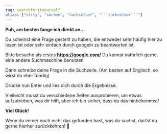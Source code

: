 ```yaml
---
tag: searchforityourself
alias: ["sfity", "suchen", "suchselber", "```suchselber```"]
---
```


**Puh, am besten fange ich direkt an...**

Du scheinst eine Frage gestellt zu haben, die entweder sehr häufig hier zu lesen ist oder sehr einfach durch googeln zu beantworten ist.

Bitte besuche als erstes
**<https://google.com/>**
Du kannst natürlich gerne eine andere Suchmaschine benutzen

Dann schreibe deine Frage in die Suchzeile.
(Am besten auf Englisch, so wirst du eher fündig)

Drücke nun Enter und lies dich durch die Ergebnisse.

Vielleicht musst du verschiedene Seiten ausprobieren, um etwas aufzutreiben, was dir hilft, aber ich bin sicher, dass du das hinbekommst!

**Viel Glück!**

Wenn du immer noch nicht das gefunden hast, was du suchst, darfst du gerne hierher zurückkehren! 🙂

